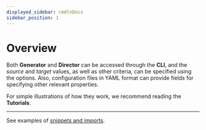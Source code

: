 ```yaml
---
displayed_sidebar: cmdlnDocs
sidebar_position: 1
---
```


# Overview

Both **Generator** and **Director** can be accessed through the **CLI**, and the _source_ and _target_ values, as well as other criteria, can be specified using the options. Also, configuration files in YAML format can provide fields for specifying other relevant properties.

For simple illustrations of how they work, we recommend reading the **Tutorials**.

---

See examples of [snippets and imports](./snippets-and-imports.mdx).
